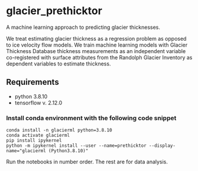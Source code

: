 # glacier_prethicktor
A machine learning approach to predicting glacier thicknesses.

We treat estimating glacier thickness as a regression problem as opposed to ice velocity flow models. We train machine learning models with Glacier Thickness Database thickness measurements as an independent variable co-registered with surface attributes from the Randolph Glacier Inventory as dependent variables to estimate thickness.
## Requirements
<ul>
    <li> python 3.8.10
    <li> tensorflow v. 2.12.0
</ul>

### Install conda environment with the following code snippet
```
conda install -n glacierml python=3.8.10
conda activate glacierml
pip install ipykernel
python -m ipykernel install --user --name=prethicktor --display-name="glacierml (Python3.8.10)"
```

Run the notebooks in number order. The rest are for data analysis.

<!-- 00-install_packages.ipynb will install the rest of the project dependencies.

01-acquire_data.ipynb will create a project directory from a set path and will download both RGI v. 6.0 glacier attributes and GlaThiDa v. 3.1.0, as well as extract the necessary data files. 

02-match_glacier_centroids.ipynb matches GlaThiDa glacier centroid latitude and longitude to the nearest match in RGI and saves a data file for coregistering data.

1-coregistration_testing.ipynb is the notebook used to test coregistration methods.
2-LOO_archtesting.ipynb tests a few different neuron combinatiosn
3-LOO_archselection.ipynb sorts through the models created in the previous notebook and ranks the models by loss and number of parameters
4-LOO.ipynb employs leave one out cross validation and runs a regression analysis
5-LOO_analysis.ipynb digs into the results and data from the previous notebook. -->